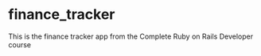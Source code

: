 # finance_tracker

This is the finance tracker app from the Complete Ruby on Rails Developer course
